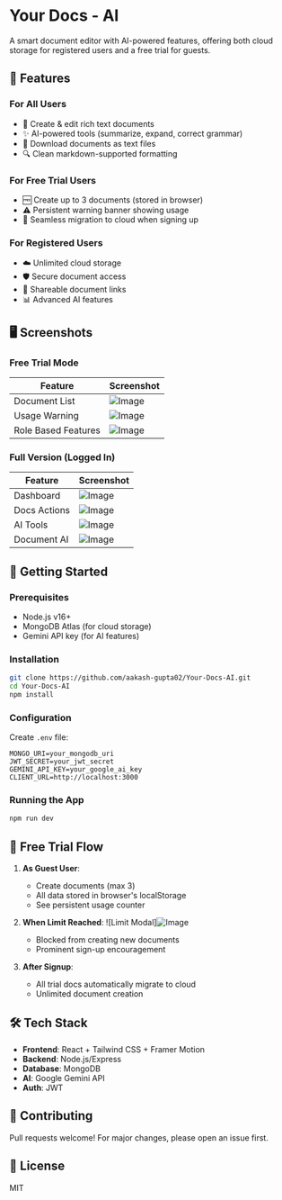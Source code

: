 # Your Docs - AI

A smart document editor with AI-powered features, offering both cloud storage for registered users and a free trial for guests.

## 🌟 Features

### For All Users
- 📝 Create & edit rich text documents
- ✨ AI-powered tools (summarize, expand, correct grammar)
- 📁 Download documents as text files
- 🔍 Clean markdown-supported formatting

### For Free Trial Users
- 🆓 Create up to 3 documents (stored in browser)
- ⚠️ Persistent warning banner showing usage
- 🔄 Seamless migration to cloud when signing up

### For Registered Users
- ☁️ Unlimited cloud storage
- 🛡️ Secure document access
- 🤝 Shareable document links
- 📊 Advanced AI features

## 🖥️ Screenshots

### Free Trial Mode
| Feature | Screenshot |
|---------|-----------|
| Document List | ![Image](https://github.com/user-attachments/assets/1248815b-42ff-4294-9821-dc5b9c2bbb03) |
| Usage Warning | ![Image](https://github.com/user-attachments/assets/e6bcccf0-884b-4f7b-9620-5523a37e1f32) |
| Role Based Features | ![Image](https://github.com/user-attachments/assets/cb9c3226-7240-4ef5-a6e7-b86e4559f86d) |

### Full Version (Logged In)
| Feature | Screenshot |
|---------|-----------|
| Dashboard | ![Image](https://github.com/user-attachments/assets/cbb7008d-3f6d-45d9-8487-6453a84a15c1) |
| Docs Actions | ![Image](https://github.com/user-attachments/assets/0bdc51f9-9365-4c5a-a8db-1a7c72a9ffe4) |
| AI Tools |![Image](https://github.com/user-attachments/assets/50e04483-4113-4a07-8682-b2b5809b624a) |
| Document AI | ![Image](https://github.com/user-attachments/assets/7ae16043-af96-47ed-a064-fce59564e504) |


## 🚀 Getting Started

### Prerequisites
- Node.js v16+
- MongoDB Atlas (for cloud storage)
- Gemini API key (for AI features)

### Installation
```bash
git clone https://github.com/aakash-gupta02/Your-Docs-AI.git
cd Your-Docs-AI
npm install
```

### Configuration
Create `.env` file:
```env
MONGO_URI=your_mongodb_uri
JWT_SECRET=your_jwt_secret
GEMINI_API_KEY=your_google_ai_key
CLIENT_URL=http://localhost:3000
```

### Running the App
```bash
npm run dev
```

## 🔄 Free Trial Flow

1. **As Guest User**:
   - Create documents (max 3)
   - All data stored in browser's localStorage
   - See persistent usage counter

2. **When Limit Reached**:
   ![Limit Modal]![Image](https://github.com/user-attachments/assets/e6bcccf0-884b-4f7b-9620-5523a37e1f32)
   - Blocked from creating new documents
   - Prominent sign-up encouragement

3. **After Signup**:
   - All trial docs automatically migrate to cloud
   - Unlimited document creation

## 🛠️ Tech Stack
- **Frontend**: React + Tailwind CSS + Framer Motion
- **Backend**: Node.js/Express
- **Database**: MongoDB
- **AI**: Google Gemini API
- **Auth**: JWT

## 🤝 Contributing
Pull requests welcome! For major changes, please open an issue first.

## 📄 License
MIT

